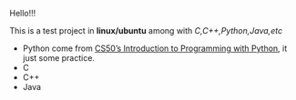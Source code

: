 Hello!!!

This is a test project in **linux/ubuntu** among with *C,C++,Python,Java,etc*

* Python come from [CS50’s Introduction to Programming with Python](https://cs50.harvard.edu/python/2022/), it just some practice.
* C 
* C++
* Java 


